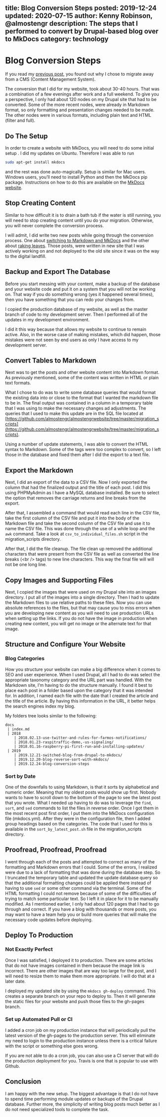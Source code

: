 ﻿title: Blog Conversion Steps
posted: 2019-12-24
updated: 2020-07-15
author: Kenny Robinson, @almostengr
description: The steps that I performed to convert by Drupal-based blog over to MkDocs 
category: technology
---

# Blog Conversion Steps

If you read my [previous post](/2019.12.21-switched-blog-from-drupal-to-mkdocs), you found out why I chose to migrate away from a CMS (Content Management System). 

The conversion that I did for my website, took about 30-40 hours. That was a combination of a few evenings after work and a full 
weekend. To give you a perspective, I only had about 120 nodes on my Drupal site that had to be converted. Some of the more recent nodes, 
were already in Markdown format, so only formatting and presentation changes needed to be made. The other nodes were in various formats, including plain text and HTML (filter and full). 

## Do The Setup

In order to create a website with MkDocs, you will need to do some initial setup . I did my updates 
on Ubuntu. Therefore I was able to run 

```bash
sudo apt-get install mkdocs
``` 

and the rest was done auto-magically. Setup is similar for Mac users. 
Windows users, you’ll need to install Python and then the MkDocs pip package. Instructions on how to do this are 
available on the <a href="https://mkdocs.org" target="_blank">MkDocs website</a>.

## Stop Creating Content

Similar to how difficult it is to drain a bath tub if the water is still running, you will need to stop creating content until 
you do your migration. Otherwise, you will never complete the conversion process. 

I will admit, I did write two new posts while going through the conversion process. One 
about 
[switching to Markdown and MkDocs](/blog/2019.12.21-switched-blog-from-drupal-to-mkdocs)
and the other about 
[raking leaves](https://almostengr.github.io/gardening/2019.12.22-you-still-rake-leaves/).
Those posts, were written in new site that I was actively 
working on and not deployed to the old site since it was on the way to the digital landfill.

## Backup and Export The Database

Before you start messing with your content, make a backup of the database and your website code and put it on a system that you 
will not be working on. That way if you do something wrong (yes it happened several times), then you have something that you can redo your changes from. 

I copied the production database of my website, as well as the master branch of code to my development server. 
Then I performed all of the updates in my development environment. 

I did it this way because that allows my website to continue to remain active. Also, in the worse case of making mistakes, 
which did happen, those mistakes were not seen by end users as only I have access to my development server.

## Convert Tables to Markdown

Next was to get the posts and other website content into Markdown format.  As previously mentioned, some of the content was written in HTML or plain text formats. 

What I chose to do was to write some database queries that would format the 
existing data into or close to the format that I wanted the markdown file to be in. The final output was contained in a column in a temporary table that I was 
using to make the necessary changes ad adjustments.
The queries that I used to make this update are in the SQL file located at
[https://github.com/almostengr/almostengrwebsite/tree/master/migration_scripts](https://github.com/almostengr/almostengrwebsite/tree/master/migration_scripts).

Using a number of update statements, I was able to convert the HTML syntax to 
Markdown. Some of the tags were too complex to convert, so I left those in the 
database and fixed them after I did the export to a text file.

## Export the Markdown

Next, I did an export of the data to a CSV file. Now I only exported the column 
that had the finalized output and the title of each post. I did this using PHPMyAdmin as I have a MySQL database installed. Be sure to select the option
that removes the carriage returns and line breaks from the export.

After that, I assembled a command that would read each line in the CSV file, take the first column of the CSV file and put it into the body of the Markdown
file and take the second column of the CSV file and use it to name the CSV file. 
This was done through the use of a while loop and the ```awk``` command. 
Take a look at ```csv_to_individual_files.sh``` script in the migration_scripts directory.

After that, I did the file cleanup. The file clean up removed the additional characters that were present from the CSV file as well as converted the 
line breaks (&lt;br /&gt; tags) to new line characters. This way the final file will 
will not be one long line.

## Copy Images and Supporting Files

Next, I copied the images that were used on my Drupal site into an images directory. 
I put all of the images into a single directory. Then I had to update the Markdown files 
to use relative paths to these files. Now you can use absolute references to the 
files, but that may cause you to miss errors when you are developing new content
as you will need to use production URLs when setting up the links. If you do not have the
image in production when creating new content, you will get no image or the alternate text for that image. 

## Structure and Configure Your Website

### Blog Categories

How you structure your website can make a big difference when it comes to SEO and user experience. When I used Drupal, 
all I had to do was select the appropriate taxonomy category and the URL part was handled. 
With the Markdown site, I’m having to do the structure manually. I found it best 
to place each post in a folder based upon the category that it was intended for.
In addition, I named each file with the date that I created the article and the title of the article. 
By having this information in the URL, it better helps the search engines index 
my blog.

My folders tree looks similar to the following: 

```
docs
 | index.md
 | 2018
    | 2018.02.13-use-twitter-and-rules-for-farmos-notifications/
    | 2018.01.23-raspitraffic-demo,-us-signaling/
    | 2018.01.16-raspberry-pi-first-run-and-installing-updates/
 | 2019
    | 2019.12.21-switched-blog-from-drupal-to-mkdocs/
    | 2019.12.20-blog-reverse-sort-with-mkdocs/
    | 2019.12.24-blog-conversion-steps
```

### Sort by Date

One of the downfalls to using Markdown, is that it sorts by alphabetical and numeric order. Meaning that my oldest posts would show up 
first. Nobody wants to have to scroll down to the bottom of the page to see the latest post that you wrote. What I needed up having to do was to leverage the 
```find```, ```sort```, and ```sed``` commands to list the files in reverse order. Once I got them in the most recent post first order, I put them into the MkDocs configuration file (mkdocs.yml). 
After they were in the configuration file, then I added group headings based on 
the categories. The code that I used for this is available in the ```sort_by_latest_post.sh``` file in the migration_scripts directory.

## Proofread, Proofread, Proofread

I went through each of the posts and attempted to correct as many of the formatting 
and Markdown errors that I could. Some of the errors, I realized were due to a
lack of formatting that was done during the database step. So I truncated 
the temporary table and updated the update database query so that the additional 
formatting changes could be applied there instead of having to use ```sed```
or some other command via the terminal. 
Some of the HTML formatting I could not remove because of some of the 
difficulties of trying to match some particular text. So I left it in place 
for it to be manually modified.
As I mentioned earlier, I only had about 120 pages that I had to go through and correct. If you have a blog with thousands or more posts, you may want to have a team 
help you or build more queries that will make the necessary code updates 
before deploying. 

## Deploy To Production

### Not Exactly Perfect

Once I was satisfied, I deployed it to production. There are some articles that do 
not have images contained in them because the image link is incorrect. There 
are other images that are way too large for the post, and I will need to resize them 
to make them more appropriate.  I will do that at a later date. 

I deployed my updated site by using the ```mkdocs gh-deploy``` command. This creates 
a separate branch on your repo to deploy to. Then it will generate the static files 
for your website and push those files to the gh-pages branch.

### Set up Automated Pull or CI 

I added a cron job on my production instance that will periodically pull the latest version of the gh-pages to the production server. 
This will eliminate my need to login to the production instance unless there 
is a critical failure with the script or something else goes wrong. 

If you are not able to do a cron job, you can also use a CI server that will do the production deployment for you. Travis is one that is popular to use with Github.

## Conclusion

I am happy with the new setup. The biggest advantage is that I do not have to spend time performing module updates or 
backups of the Drupal database. Further more, the simplicity of writing blog posts much better as I do not need specialized tools to complete the task.


